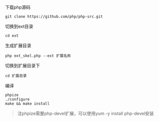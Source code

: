 下载php源码

```
git clone https://github.com/php/php-src.git
```

切换到ext目录

```
cd ext
```

生成扩展目录

```
php ext_skel.php --ext 扩展名称
```

切换到扩展目录下

```
cd 扩展目录
```

编译

```
phpize
./configure
make && make install
```

> 注phpize需要php-devel扩展，可以使用yum -y install php-devel安装

